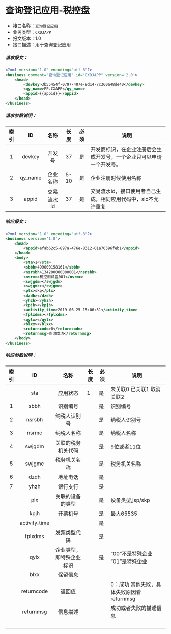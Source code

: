 # 查询登记应用-税控盘

- 接口名称：`查询登记应用`
- 业务类型：`CXDJAPP`
- 报文版本：1.0
- 接口描述：用于查询登记应用

##### 请求报文：

```xml
<?xml version="1.0" encoding="utf-8"?>
<business comment="查询登记应用" id="CXDJAPP" version='2.0'>
    <head>
        <devkey>3b55454f-0797-407e-9d14-7c360a48de40</devkey>
        <qy_name>FP.CXAPP</qy_name>
        <appid>{{appid}}</appid>
    </head>
</business>
```

##### 请求参数说明：

| 索引 |   ID    |    名称    | 长度 | 必须 | 说明                                                         |
| :--: | :-----: | :--------: | :--: | :--: | ------------------------------------------------------------ |
|  1   | devkey  |   开发号   |  37  |  是  | 开发商标识，在企业注册后会生成开发号，一个企业只可以申请一个开发号。 |
|  2   | qy_name |  企业名称  | 5-10 |  是  | 企业注册时候使用名称                                         |
|  3   |  appid  | 交易流水id |  37  |  是  | 交易流水id，接口使用者自己生成，相同应用代码中，sid不允许重复 |

##### 响应报文：

```xml
<?xml version="1.0" encoding="utf-8"?>
<business version='1.0'>
	<head>
		<appid>efab62c5-897a-476e-8312-01a70396feb1</appid>
	</head>
	<body>
		<sta>1</sta>
		<sbbh>499000158161</sbbh>
		<nsrsbh>134200000000001</nsrsbh>
		<nsrmc>税控测试盘001</nsrmc>
		<swjgdm></swjgdm>
		<swjgmc></swjgmc>
		<plx>skp</plx>
		<dzdh></dzdh>
		<yhzh></yhzh>
		<kpjh></kpjh>
		<activity_time>2019-06-25 15:06:31</activity_time>
		<fplxdms></fplxdms>
		<qylx></qylx>
		<blxx></blxx>
		<returncode>0</returncode>
		<returnmsg>查询成功</returnmsg>
	</body>
</business>
```

##### 响应参数说明：    

| 索引 |      ID       |           名称           | 长度 | 必须 | 说明                                          |
| :--: | :-----------: | :----------------------: | ---- | ---- | --------------------------------------------- |
|      |      sta      |         应用状态         | 1    | 是   | 未关联0 已关联1  取消关联2                    |
|  1   |     sbbh      |         识别编号         |      | 是   | 识别编号                                      |
|  2   |    nsrsbh     |       纳税人识别号       |      | 是   | 纳税人识别号                                  |
|  3   |     nsrmc     |        纳税人名称        |      | 是   | 纳税人名称                                    |
|  4   |    swjgdm     |    关联的税务机关代码    |      | 是   | 9位或者11位                                   |
|  5   |    swjgmc     |       税务机关名称       |      | 是   | 税务机关名称                                  |
|  6   |     dzdh      |         地址电话         |      | 是   |                                               |
|  7   |     yhzh      |         银行支行         |      | 是   |                                               |
|      |      plx      |     关联的设备的类型     |      | 是   | 设备类型,jsp/skp                              |
|      |     kpjh      |         开票机号         |      | 是   | 最大65535                                     |
|      | activity_time |                          |      | 是   |                                               |
|      |    fplxdms    |       发票类型代码       |      | 是   |                                               |
|      |     qylx      | 企业类型，即特殊企业标识 |      | 是   | “00”不是特殊企业  “01”是特殊企业              |
|      |     blxx      |         保留信息         |      |      |                                               |
|      |  returncode   |          返回值          |      |      | 0：成功   其他失败，具体失败原因看  returnmsg |
|      |   returnmsg   |         信息描述         |      |      | 成功或者失败的描述信息                        |
|      |               |                          |      |      |                                               |
|      |               |                          |      |      |                                               |
|      |               |                          |      |      |                                               |
|      |               |                          |      |      |                                               |

